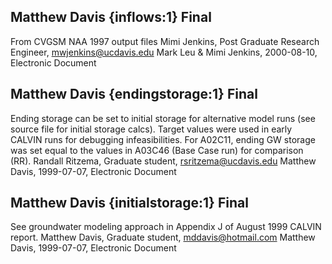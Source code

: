 ## Matthew Davis {inflows:1} Final
From CVGSM NAA 1997 output files
Mimi Jenkins, Post Graduate Research Engineer, mwjenkins@ucdavis.edu
Mark Leu & Mimi Jenkins, 2000-08-10, Electronic Document

## Matthew Davis {endingstorage:1} Final
Ending storage can be set to initial storage for alternative model runs (see source file for initial storage calcs).  Target values were used in early CALVIN runs for debugging infeasibilities.  For A02C11, ending GW storage was set equal to the values in A03C46 (Base Case run) for comparison (RR).
Randall Ritzema, Graduate student, rsritzema@ucdavis.edu
Matthew Davis, 1999-07-07, Electronic Document

## Matthew Davis {initialstorage:1} Final
See groundwater modeling approach in Appendix J of August 1999 CALVIN report.
Matthew Davis, Graduate student, mddavis@hotmail.com
Matthew Davis, 1999-07-07, Electronic Document
